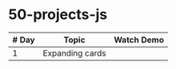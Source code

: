 # 50-projects-js

| # Day         | Topic         | Watch Demo |
| ------------- | ------------- | -----------
| 1          |      Expanding cards|  |



